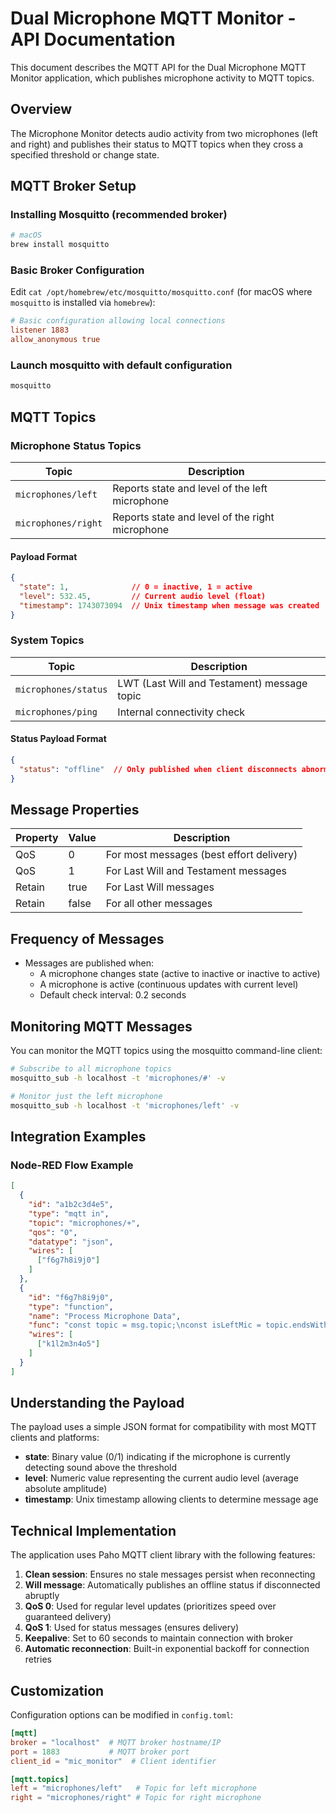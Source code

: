 # Dual Microphone MQTT Monitor - API Documentation

This document describes the MQTT API for the Dual Microphone MQTT Monitor application, which publishes microphone activity to MQTT topics.

## Overview

The Microphone Monitor detects audio activity from two microphones (left and right) and publishes their status to MQTT topics when they cross a specified threshold or change state.

## MQTT Broker Setup

### Installing Mosquitto (recommended broker)

```bash
# macOS
brew install mosquitto
```

### Basic Broker Configuration

Edit `cat /opt/homebrew/etc/mosquitto/mosquitto.conf` (for macOS where `mosquitto` is installed via `homebrew`):

```conf
# Basic configuration allowing local connections
listener 1883
allow_anonymous true
```

### Launch mosquitto with default configuration

```bash
mosquitto
```

## MQTT Topics

### Microphone Status Topics

| Topic | Description |
|-------|-------------|
| `microphones/left` | Reports state and level of the left microphone |
| `microphones/right` | Reports state and level of the right microphone |

#### Payload Format

```json
{
  "state": 1,              // 0 = inactive, 1 = active
  "level": 532.45,         // Current audio level (float)
  "timestamp": 1743073094  // Unix timestamp when message was created
}
```

### System Topics

| Topic | Description |
|-------|-------------|
| `microphones/status` | LWT (Last Will and Testament) message topic |
| `microphones/ping` | Internal connectivity check |

#### Status Payload Format

```json
{
  "status": "offline"  // Only published when client disconnects abnormally
}
```

## Message Properties

| Property | Value | Description |
|----------|-------|-------------|
| QoS | 0 | For most messages (best effort delivery) |
| QoS | 1 | For Last Will and Testament messages |
| Retain | true | For Last Will messages |
| Retain | false | For all other messages |

## Frequency of Messages

- Messages are published when:
  - A microphone changes state (active to inactive or inactive to active)
  - A microphone is active (continuous updates with current level)
  - Default check interval: 0.2 seconds

## Monitoring MQTT Messages

You can monitor the MQTT topics using the mosquitto command-line client:

```bash
# Subscribe to all microphone topics
mosquitto_sub -h localhost -t 'microphones/#' -v

# Monitor just the left microphone
mosquitto_sub -h localhost -t 'microphones/left' -v
```

## Integration Examples

### Node-RED Flow Example

```json
[
  {
    "id": "a1b2c3d4e5",
    "type": "mqtt in",
    "topic": "microphones/+",
    "qos": "0",
    "datatype": "json",
    "wires": [
      ["f6g7h8i9j0"]
    ]
  },
  {
    "id": "f6g7h8i9j0",
    "type": "function",
    "name": "Process Microphone Data",
    "func": "const topic = msg.topic;\nconst isLeftMic = topic.endsWith('/left');\nconst isActive = msg.payload.state === 1;\n\nmsg.payload = {\n    microphone: isLeftMic ? 'left' : 'right',\n    active: isActive,\n    level: msg.payload.level,\n    timestamp: msg.payload.timestamp\n};\n\nreturn msg;",
    "wires": [
      ["k1l2m3n4o5"]
    ]
  }
]
```

## Understanding the Payload

The payload uses a simple JSON format for compatibility with most MQTT clients and platforms:

- **state**: Binary value (0/1) indicating if the microphone is currently detecting sound above the threshold
- **level**: Numeric value representing the current audio level (average absolute amplitude)
- **timestamp**: Unix timestamp allowing clients to determine message age

## Technical Implementation

The application uses Paho MQTT client library with the following features:

1. **Clean session**: Ensures no stale messages persist when reconnecting
2. **Will message**: Automatically publishes an offline status if disconnected abruptly
3. **QoS 0**: Used for regular level updates (prioritizes speed over guaranteed delivery)
4. **QoS 1**: Used for status messages (ensures delivery)
5. **Keepalive**: Set to 60 seconds to maintain connection with broker
6. **Automatic reconnection**: Built-in exponential backoff for connection retries

## Customization

Configuration options can be modified in `config.toml`:

```toml
[mqtt]
broker = "localhost"  # MQTT broker hostname/IP
port = 1883           # MQTT broker port
client_id = "mic_monitor"  # Client identifier 

[mqtt.topics]
left = "microphones/left"   # Topic for left microphone
right = "microphones/right" # Topic for right microphone
```
